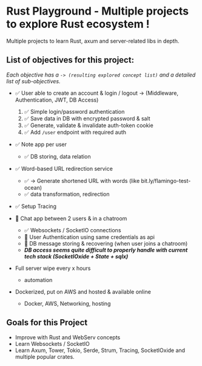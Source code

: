 # Rust Playground - Multiple projects to explore Rust ecosystem !

Multiple projects to learn Rust, axum and server-related libs in depth.

## List of objectives for this project:
_Each objective has a `-> (resulting explored concept list)` and a detailed list of sub-objectives._
- ✅ User able to create an account & login / logout -> (Middleware, Authentication, JWT, DB Access)
  1. ✅ Simple login/password authentication
  2. ✅ Save data in DB with encrypted password & salt
  3. ✅ Generate, validate & invalidate auth-token cookie
  4. ✅ Add `/user` endpoint with required auth
- ✅ Note app per user
  - ✅ DB storing, data relation
- ✅ Word-based URL redirection service
  - ✅ -> Generate shortened URL with words (like bit.ly/flamingo-test-ocean)
  - ✅ data transformation, redirection
- ✅ Setup Tracing
 

- 🔄 Chat app between 2 users & in a chatroom
  - ✅ Websockets / SocketIO connections
  - 🔄 User Authentication using same credentials as api
  - 🔄 DB message storing & recovering (when user joins a chatroom)
  - **_DB access seems quite difficult to properly handle with current tech stack (SocketIOxide + State + sqlx)_**


- Full server wipe every x hours
  - automation
- Dockerized, put on AWS and hosted & available online
  - Docker, AWS, Networking, hosting

## Goals for this Project
- Improve with Rust and WebServ concepts
- Learn Websockets / SocketIO
- Learn Axum, Tower, Tokio, Serde, Strum, Tracing, SocketIOxide and multiple popular crates.
